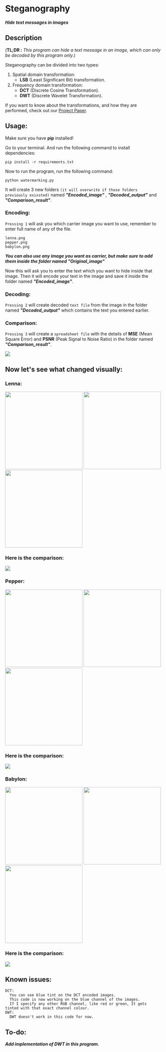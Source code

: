 # Steganography

**_Hide text messages in images_**

## Description

(**TL;DR :** _This program can hide a text message in an image, which can only
be decoded by this program only._)

Steganography can be divided into two types:

1. Spatial domain transformation:
   - **LSB** (Least Significant Bit) transformation.
2. Frequency domain transformation:
   - **DCT** (Discrete Cosine Transformation).
   - **DWT** (Discrete Wavelet Transformation).

If you want to know about the transformations, and how they are performed, check
out our [Project Paper](Detailed_theory_paper/steganography.pdf).

## Usage:

Make sure you have **pip** installed!

Go to your terminal. And run the following command to install dependencies:

```console
pip install -r requirements.txt
```

Now to run the program, run the following command:

```console
python watermarking.py
```

It will create 3 new folders
`(it will overwrite if those folders previously exixsted)` named
**_"Encoded_image"_** , **_"Decoded_output"_** and **_"Comparison_result"_**.

### Encoding:

`Pressing 1` will ask you which carrier image you want to use, remember to enter
full name of any of the file.

```
lenna.png
pepper.png
babylon.png
```

**_You can also use any image you want as carrier, but make sure to add them
inside the folder named "Original_image"_**

Now this will ask you to enter the text which you want to hide inside that
image.
Then it will encode your text in the image and save it inside the folder named
**_"Encoded_image"_**.

### Decoding:

`Pressing 2` will create decoded `text file` from the image in the folder named
**_"Decoded_output"_** which contains the text you entered earlier.

### Comparison:

`Pressing 3` will create a `spreadsheet file` with the details of **MSE** (Mean
Square Error) and **PSNR** (Peak Signal to Noise Ratio) in the folder named
**_"Comparison_result"_**.

<img src="Doc/terminal.JPG">

##

## Now let's see what changed visually:

### Lenna:

<img src="Doc/original/lenna.png" width="250">
<img src="Doc/lsb_encoded/lsb_lenna.png" width="250">
<img src="Doc/dct_encoded/dct_lenna.png" width="250">

### Here is the comparison:

<img src="Doc/comparison_images/lenna_comparison.gif">

### Pepper:

<img src="Doc/original/pepper.png" width="250">
<img src="Doc/lsb_encoded/lsb_pepper.png" width="250">
<img src="Doc/dct_encoded/dct_pepper.png" width="250">

### Here is the comparison:

<img src="Doc/comparison_images/pepper_comparison.gif">

### Babylon:

<img src="Doc/original/babylon.png" width="250">
<img src="Doc/lsb_encoded/lsb_babylon.png" width="250">
<img src="Doc/dct_encoded/dct_babylon.png" width="250">

### Here is the comparison:

<img src="Doc/comparison_images/babylon_comparison.gif">

## Known issues:

```
DCT:
  You can see blue tint on the DCT encoded images.
  This code is now working on the blue channel of the images.
  If I specify any other RGB channel, like red or green, It gets tinted with that exact channel colour.
DWT:
  DWT doesn't work in this code for now.
```

## To-do:

**_Add implementation of DWT in this program._**
